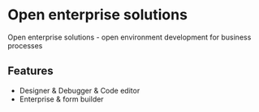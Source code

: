 # Open enterprise solutions

Open enterprise solutions - open environment development for business processes

## Features

- Designer & Debugger & Code editor 
- Enterprise & form builder 
